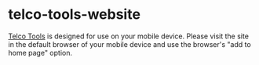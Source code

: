 # telco-tools-website
[Telco Tools](https://kevingodell.github.io/telco-tools-website/) is designed for use on your mobile device. Please visit the site in the default browser of your mobile device and use the browser's "add to home page" option.
